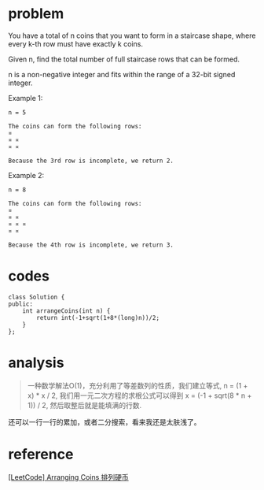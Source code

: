 # problem
>
You have a total of n coins that you want to form in a staircase shape, where every k-th row must have exactly k coins.

Given n, find the total number of full staircase rows that can be formed.

n is a non-negative integer and fits within the range of a 32-bit signed integer.

Example 1:
```
n = 5

The coins can form the following rows:
¤
¤ ¤
¤ ¤

Because the 3rd row is incomplete, we return 2.
```
Example 2:
```
n = 8

The coins can form the following rows:
¤
¤ ¤
¤ ¤ ¤
¤ ¤

Because the 4th row is incomplete, we return 3.
```

# codes
```
class Solution {
public:
    int arrangeCoins(int n) {
        return int(-1+sqrt(1+8*(long)n))/2;
    }
};
```

# analysis
>一种数学解法O(1)，充分利用了等差数列的性质，我们建立等式, n = (1 + x) * x / 2, 我们用一元二次方程的求根公式可以得到 x = (-1 + sqrt(8 * n + 1)) / 2, 然后取整后就是能填满的行数.

还可以一行一行的累加，或者二分搜索，看来我还是太肤浅了。

# reference
[[LeetCode] Arranging Coins 排列硬币][1]

[1]: http://www.cnblogs.com/grandyang/p/6026066.html